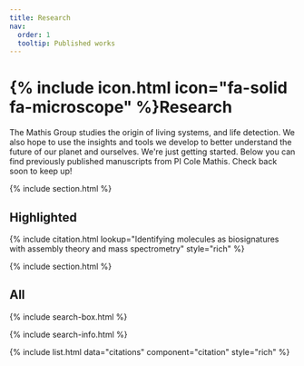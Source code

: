 ```yaml
---
title: Research
nav:
  order: 1
  tooltip: Published works
---
```


# {% include icon.html icon="fa-solid fa-microscope" %}Research

The Mathis Group studies the origin of living systems, and life detection. We also hope to use the insights and tools we develop to better understand the future of our planet and ourselves. We're just getting started. Below you can find previously published manuscripts from PI Cole Mathis. Check back soon to keep up!

{% include section.html %}

## Highlighted

{% include citation.html lookup="Identifying molecules as biosignatures with assembly theory and mass spectrometry" style="rich" %}

{% include section.html %}

## All

{% include search-box.html %}

{% include search-info.html %}

{% include list.html data="citations" component="citation" style="rich" %}
